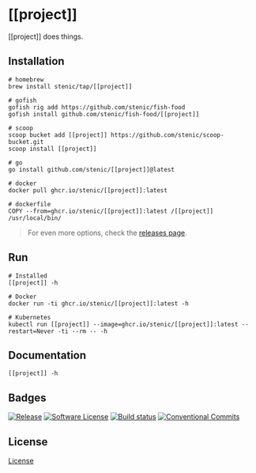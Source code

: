 # [[project]]

[[project]] does things.

## Installation

```shell
# homebrew
brew install stenic/tap/[[project]]

# gofish
gofish rig add https://github.com/stenic/fish-food
gofish install github.com/stenic/fish-food/[[project]]

# scoop
scoop bucket add [[project]] https://github.com/stenic/scoop-bucket.git
scoop install [[project]]

# go
go install github.com/stenic/[[project]]@latest

# docker 
docker pull ghcr.io/stenic/[[project]]:latest

# dockerfile
COPY --from=ghcr.io/stenic/[[project]]:latest /[[project]] /usr/local/bin/
```

> For even more options, check the [releases page](https://github.com/stenic/[[project]]/releases).


## Run

```shell
# Installed
[[project]] -h

# Docker
docker run -ti ghcr.io/stenic/[[project]]:latest -h

# Kubernetes
kubectl run [[project]] --image=ghcr.io/stenic/[[project]]:latest --restart=Never -ti --rm -- -h
```

## Documentation

```shell
[[project]] -h
```

## Badges

[![Release](https://img.shields.io/github/release/stenic/[[project]].svg?style=for-the-badge)](https://github.com/stenic/[[project]]/releases/latest)
[![Software License](https://img.shields.io/github/license/stenic/[[project]]?style=for-the-badge)](./LICENSE)
[![Build status](https://img.shields.io/github/workflow/status/stenic/[[project]]/Release?style=for-the-badge)](https://github.com/stenic/[[project]]/actions?workflow=build)
[![Conventional Commits](https://img.shields.io/badge/Conventional%20Commits-1.0.0-yellow.svg?style=for-the-badge)](https://conventionalcommits.org)

## License

[License](./LICENSE)
